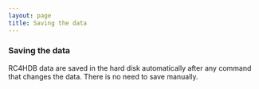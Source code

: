 ```yaml
---
layout: page
title: Saving the data
---
```


### Saving the data

RC4HDB data are saved in the hard disk automatically after any command that changes the data. There is no need to save manually.